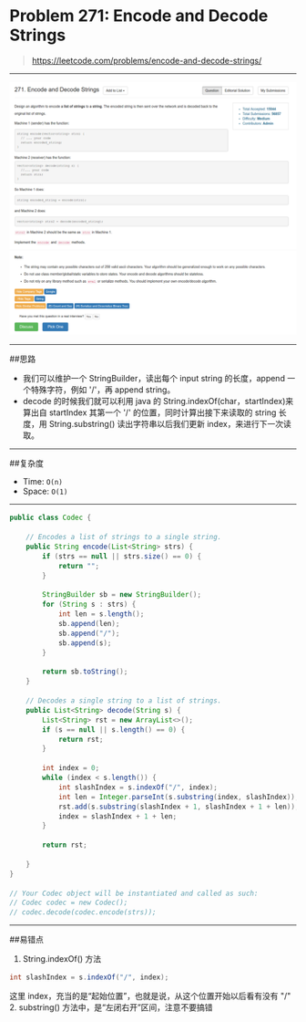 # Problem 271: Encode and Decode Strings

> https://leetcode.com/problems/encode-and-decode-strings/

------
![](/assets/271_0.png)
![](/assets/271_1.png)

--------
##思路
* 我们可以维护一个 StringBuilder，读出每个 input string 的长度，append 一个特殊字符，例如 '/'，再 append string。
* decode 的时候我们就可以利用 java 的 String.indexOf(char，startIndex)来算出自 startIndex 其第一个 '/' 的位置，同时计算出接下来读取的 string 长度，用 String.substring() 读出字符串以后我们更新 index，来进行下一次读取。

-----------
##复杂度
* Time: `O(n)`
* Space: `O(1)`

--------

```java
public class Codec {

    // Encodes a list of strings to a single string.
    public String encode(List<String> strs) {
        if (strs == null || strs.size() == 0) {
            return "";
        }
        
        StringBuilder sb = new StringBuilder();
        for (String s : strs) {
            int len = s.length();
            sb.append(len);
            sb.append("/");
            sb.append(s);
        }
        
        return sb.toString();
    }

    // Decodes a single string to a list of strings.
    public List<String> decode(String s) {
        List<String> rst = new ArrayList<>();
        if (s == null || s.length() == 0) {
            return rst;
        }
        
        int index = 0;
        while (index < s.length()) {
            int slashIndex = s.indexOf("/", index);
            int len = Integer.parseInt(s.substring(index, slashIndex));
            rst.add(s.substring(slashIndex + 1, slashIndex + 1 + len));
            index = slashIndex + 1 + len;
        }
        
        return rst;
        
    }
}

// Your Codec object will be instantiated and called as such:
// Codec codec = new Codec();
// codec.decode(codec.encode(strs));
```
-------
##易错点
1. String.indexOf() 方法
```java
int slashIndex = s.indexOf("/", index);
```
这里 index，充当的是“起始位置”，也就是说，从这个位置开始以后看有没有 "/"
2. substring() 方法中，是“左闭右开”区间，注意不要搞错





























